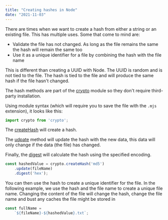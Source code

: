 ```yaml
---
title: "Creating hashes in Node"
date: "2021-11-03"
---
```


There are times when we want to create a hash from either a string or an existing file. This has multiple uses. Some that come to mind are:

- Validate the file has not changed. As long as the file remains the same the hash will remain the same too
- Use it as a unique identifier for a file by combining the hash with the file name

This is different than creating a UUID with Node. The UUID is random and is not tied to the file. The hash is tied to the file and will produce the same hash if the file hasn't changed.

The hash methods are part of the [crypto](https://nodejs.org/api/crypto.html) module so they don't require third-party installation.

Using module syntax (which will require you to save the file with the `.mjs` extension), it looks like this:

```js
import crypto from 'crypto';
```

The [createHash](https://nodejs.org/api/crypto.html#crypto_crypto_createhash_algorithm_options) will create a hash.

The [udpate](https://nodejs.org/api/crypto.html#crypto_hash_update_data_inputencoding) method will update the hash with the new data, this data will only change if the data (the file) has changed.

Finally, the [digest](https://nodejs.org/api/crypto.html#crypto_hash_digest_encoding) will calculate the hash using the specified encoding.

```js
const hashedValue = crypto.createHash('md5')
    .update(fileName)
    .digest('hex');
```

You can then use the hash to create a unique identifier for the file. In the following example, we use the hash and the file name to create a unique file name. Changing the content of the file will change the hash, change the file name and bust any caches the file might be stored in

```js
const fullName = 
    `${fileName}-${hashedValue}.txt`;
```

